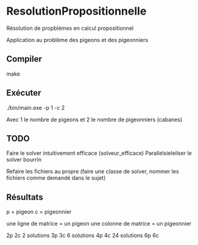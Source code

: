 # ResolutionPropositionnelle
Résolution de propblèmes en calcul propositionnel

Application au problème des pigeons et des pigeonniers

## Compiler

make

## Exécuter


./bin/main.exe -p 1 -c 2


Avec 1 le nombre de pigeons et 2 le nombre de pigeonniers (cabanes)

## TODO

Faire le solver intuitivement efficace (solveur_efficace)
Parallelsieleilser le solver bourrin

Refaire les fichiers au propre (faire une classe de solver, nommer les fichiers comme demandé dans le sujet)

## Résultats

p = pigeon
c = pigeonnier

une ligne de matrice = un pigeon
une colonne de matrice = un pigeonnier

2p 2c		2 solutions
3p 3c		6 solutions
4p 4c		24 solutions
6p 6c

